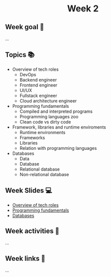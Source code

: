 <h1 align="center">Week 2</h1>

## Week goal 🏁
<p>...</p>

## Topics 📚
* Overview of tech roles
  - DevOps
  - Backend engineer
  - Frontend engineer
  - UI/UX
  - Fullstack engineer
  - Cloud architecture engineer
* Programming fundamentals
  - Compiled and interpreted programs
  - Programming languages zoo
  - Clean code vs dirty code
* Framework, libraries and runtime enviroments
  - Runtime environments
  - Frameworks
  - Libraries
  - Relation with programming languages
* Databases
  - Data
  - Database
  - Relational database
  - Non-relational database

## Week Slides 💻
* [Overview of tech roles]()
* [Programming fundamentals]()
* [Databases]()

## Week activities 🎉
<p>...</p>

## Week links 🔗
...